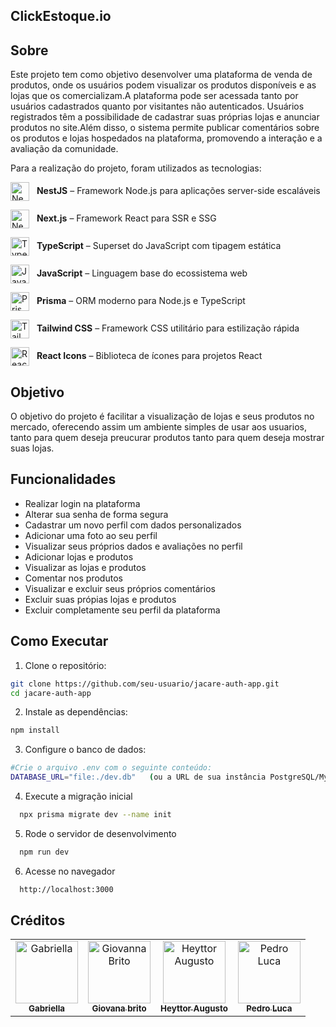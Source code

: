 ## ClickEstoque.io

## Sobre 

Este projeto tem como objetivo desenvolver uma plataforma de venda de produtos, onde os usuários podem visualizar os produtos disponíveis e as lojas que os comercializam.A plataforma pode ser acessada tanto por usuários cadastrados quanto por visitantes não autenticados. Usuários registrados têm a possibilidade de cadastrar suas próprias lojas e anunciar produtos no site.Além disso, o sistema permite publicar comentários sobre os produtos e lojas hospedados na plataforma, promovendo a interação e a avaliação da comunidade.

Para a realização do projeto, foram utilizados as tecnologias: 

<p align="left">
  <img src="https://img.icons8.com/color/48/000000/nestjs.png" alt="NestJS" width="30" style="vertical-align:middle; margin-right:8px;" />
  <strong>NestJS</strong> – Framework Node.js para aplicações server-side escaláveis
</p>

<p align="left">
  <img src="https://i.pinimg.com/736x/4a/2b/e7/4a2be73b1e2efb44355436c40bf496dd.jpg" alt="Next.js" width="30" style="vertical-align:middle; margin-right:8px;" />
  <strong>Next.js</strong> – Framework React para SSR e SSG
</p>

<p align="left">
  <img src="https://cdn.jsdelivr.net/gh/devicons/devicon/icons/typescript/typescript-original.svg" alt="TypeScript" width="30" style="vertical-align:middle; margin-right:8px;" />
  <strong>TypeScript</strong> – Superset do JavaScript com tipagem estática
</p>

<p align="left">
  <img src="https://cdn.jsdelivr.net/gh/devicons/devicon/icons/javascript/javascript-original.svg" alt="JavaScript" width="30" style="vertical-align:middle; margin-right:8px;" />
  <strong>JavaScript</strong> – Linguagem base do ecossistema web
</p>

<p align="left">
  <img src="https://cdn.jsdelivr.net/gh/devicons/devicon/icons/prisma/prisma-original.svg" alt="Prisma" width="30" style="vertical-align:middle; margin-right:8px;" />
  <strong>Prisma</strong> – ORM moderno para Node.js e TypeScript
</p>

<p align="left">
  <img src="https://cdn.jsdelivr.net/gh/devicons/devicon/icons/tailwindcss/tailwindcss-original.svg" alt="Tailwind CSS" width="30" style="vertical-align:middle; margin-right:8px;" />
  <strong>Tailwind CSS</strong> – Framework CSS utilitário para estilização rápida
</p>

<p align="left">
  <img src="https://raw.githubusercontent.com/react-icons/react-icons/master/react-icons.svg" alt="React Icons" width="30" style="vertical-align:middle; margin-right:8px;" />
  <strong>React Icons</strong> – Biblioteca de ícones para projetos React
</p>

## Objetivo 

O objetivo do projeto é facilitar a visualização de lojas e seus produtos no mercado, oferecendo assim um ambiente simples de usar aos usuarios, tanto para quem deseja preucurar produtos tanto para quem deseja mostrar suas lojas.

## Funcionalidades

- Realizar login na plataforma
- Alterar sua senha de forma segura
- Cadastrar um novo perfil com dados personalizados
- Adicionar uma foto ao seu perfil
- Visualizar seus próprios dados e avaliações no perfil
- Adicionar lojas e produtos
- Visualizar as lojas e produtos
- Comentar nos produtos
- Visualizar e excluir seus próprios comentários
- Excluir suas própias lojas e produtos
- Excluir completamente seu perfil da plataforma

## Como Executar
   
1. Clone o repositório:
  ```bash
  git clone https://github.com/seu-usuario/jacare-auth-app.git
  cd jacare-auth-app
  ```

2. Instale as dependências:
  ```bash
  npm install
  ```

3. Configure o banco de dados:
  ```bash
  #Crie o arquivo .env com o seguinte conteúdo:
  DATABASE_URL="file:./dev.db"   (ou a URL de sua instância PostgreSQL/MySQL)
  ```

4. Execute a migração inicial
  ```bash
    npx prisma migrate dev --name init
  ```

5. Rode o servidor de desenvolvimento
  ```bash
    npm run dev
  ```

6. Acesse no navegador
  ```bash
    http://localhost:3000 
  ```

## Créditos

<table align="center">
  <tr>
    <td align="center">
      <a href="https://github.com/gabiiverissimo-sys">
        <img src="https://avatars.githubusercontent.com/u/239393174?s=64&v=4" width="100px" alt="Gabriella"/>
        <br />
        <sub><b>Gabriella </b></sub>
      </a>
    </td>
    <td align="center">
      <a href="https://github.com/giovannabrito19">
        <img src="https://avatars.githubusercontent.com/u/175221432?v=4" width="100px" alt="Giovanna Brito"/>
        <br />
        <sub><b>Giovana brito </b></sub>
      </a>
    </td>
    <td align="center">
      <a href="https://github.com/H3ytt0r62">
        <img src="https://avatars.githubusercontent.com/u/205556312?v=4" width="100px" alt="Heyttor Augusto"/>
        <br />
        <sub><b>Heyttor Augusto</b></sub>
      </a>
    </td>
    <td align="center">
      <a href="https://github.com/pedrolrm">
        <img src="https://avatars.githubusercontent.com/u/141690806?v=4" width="100px" alt="Pedro Luca"/>
        <br />
        <sub><b> Pedro Luca</b></sub>
      </a>
    </td>
   <tr>
</table>
